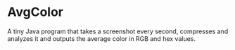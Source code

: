 # AvgColor
A tiny Java program that takes a screenshot every second, compresses and analyzes it and outputs the average color in RGB and hex values.
